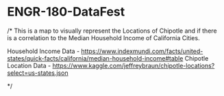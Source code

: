 # ENGR-180-DataFest

/* This is a map to visually represent the Locations of Chipotle and if there is a correlation to the Median Household Income of California Cities.

Household Income Data - https://www.indexmundi.com/facts/united-states/quick-facts/california/median-household-income#table
Chipotle Location Data - https://www.kaggle.com/jeffreybraun/chipotle-locations?select=us-states.json

*/
